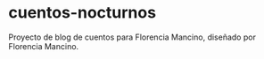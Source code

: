 # cuentos-nocturnos
Proyecto de blog de cuentos para Florencia Mancino, diseñado por Florencia Mancino.
